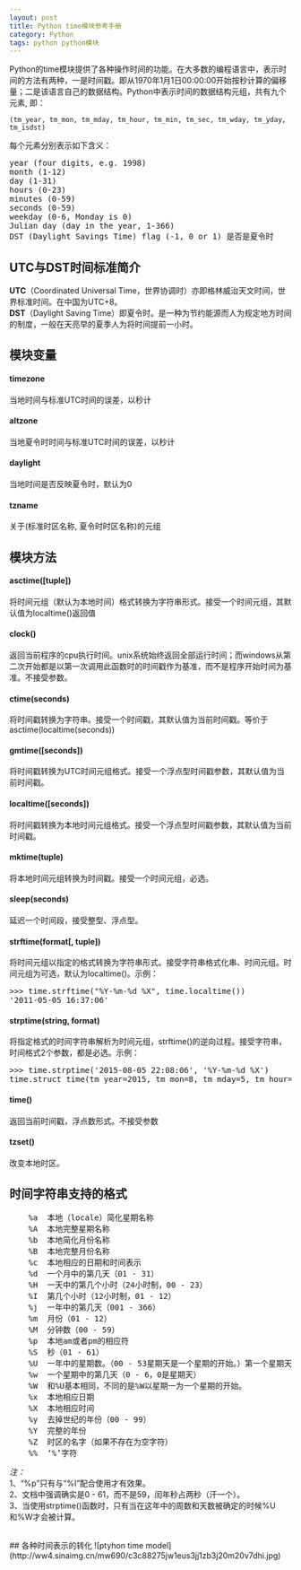 ```yaml
---
layout: post
title: Python time模块参考手册
category: Python
tags: python python模块
---
```


Python的time模块提供了各种操作时间的功能。在大多数的编程语言中，表示时间的方法有两种，一是时间戳。即从1970年1月1日00:00:00开始按秒计算的偏移量；二是该语言自己的数据结构。Python中表示时间的数据结构元组，共有九个元素, 即：

```
(tm_year, tm_mon, tm_mday, tm_hour, tm_min, tm_sec, tm_wday, tm_yday, tm_isdst)
```

每个元素分别表示如下含义：

<div class="hblock"><pre>
year (four digits, e.g. 1998)
month (1-12)
day (1-31)
hours (0-23)
minutes (0-59)
seconds (0-59)
weekday (0-6, Monday is 0)
Julian day (day in the year, 1-366)
DST (Daylight Savings Time) flag (-1, 0 or 1) 是否是夏令时
</pre></div>


## UTC与DST时间标准简介
**UTC**（Coordinated Universal Time，世界协调时）亦即格林威治天文时间，世界标准时间。在中国为UTC+8。<br/>
**DST**（Daylight Saving Time）即夏令时。是一种为节约能源而人为规定地方时间的制度，一般在天亮早的夏季人为将时间提前一小时。


## 模块变量

#### timezone
当地时间与标准UTC时间的误差，以秒计

#### altzone
当地夏令时时间与标准UTC时间的误差，以秒计

#### daylight
当地时间是否反映夏令时，默认为0

#### tzname
关于(标准时区名称, 夏令时时区名称)的元组

## 模块方法
#### asctime([tuple])
将时间元组（默认为本地时间）格式转换为字符串形式。接受一个时间元组，其默认值为localtime()返回值

#### clock()
返回当前程序的cpu执行时间。unix系统始终返回全部运行时间；而windows从第二次开始都是以第一次调用此函数时的时间戳作为基准，而不是程序开始时间为基准。不接受参数。

#### ctime(seconds)
将时间戳转换为字符串。接受一个时间戳，其默认值为当前时间戳。等价于asctime(localtime(seconds))

#### gmtime([seconds])
将时间戳转换为UTC时间元组格式。接受一个浮点型时间戳参数，其默认值为当前时间戳。

#### localtime([seconds])
将时间戳转换为本地时间元组格式。接受一个浮点型时间戳参数，其默认值为当前时间戳。

#### mktime(tuple)
将本地时间元组转换为时间戳。接受一个时间元组，必选。

#### sleep(seconds)
延迟一个时间段，接受整型、浮点型。

#### strftime(format[, tuple])
将时间元组以指定的格式转换为字符串形式。接受字符串格式化串、时间元组。时间元组为可选，默认为localtime()。示例：

<div class="hblock"><pre>
&gt;&gt;&gt; time.strftime("%Y-%m-%d %X", time.localtime())
'2011-05-05 16:37:06'
</pre></div>

#### strptime(string, format)
将指定格式的时间字符串解析为时间元组，strftime()的逆向过程。接受字符串，时间格式2个参数，都是必选。示例：
<div class="hblock"><pre>
&gt;&gt;&gt; time.strptime('2015-08-05 22:08:06', '%Y-%m-%d %X')
time.struct_time(tm_year=2015, tm_mon=8, tm_mday=5, tm_hour=22, tm_min=8, tm_sec=6, tm_wday=2, tm_yday=217, tm_isdst=-1)
</pre></div>

#### time()
返回当前时间戳，浮点数形式。不接受参数

#### tzset()
改变本地时区。

## 时间字符串支持的格式
<div class="hblock"><pre>
	%a	本地（locale）简化星期名称	 
	%A	本地完整星期名称	 
	%b	本地简化月份名称	 
	%B	本地完整月份名称	 
	%c	本地相应的日期和时间表示	 
	%d	一个月中的第几天（01 - 31）	 
	%H	一天中的第几个小时（24小时制，00 - 23）	 
	%I	第几个小时（12小时制，01 - 12）	 
	%j	一年中的第几天（001 - 366）	 
	%m	月份（01 - 12）	 
	%M	分钟数（00 - 59）	 
	%p	本地am或者pm的相应符
	%S	秒（01 - 61）
	%U	一年中的星期数。（00 - 53星期天是一个星期的开始。）第一个星期天之前的所有天数都放在第0周。
	%w	一个星期中的第几天（0 - 6，0是星期天）
	%W	和%U基本相同，不同的是%W以星期一为一个星期的开始。	 
	%x	本地相应日期	 
	%X	本地相应时间	 
	%y	去掉世纪的年份（00 - 99）	 
	%Y	完整的年份	 
	%Z	时区的名字（如果不存在为空字符）	 
	%%	‘%’字符
</pre></div>

*注：* <br/>
1、“%p”只有与“%I”配合使用才有效果。<br>
2、文档中强调确实是0 - 61，而不是59，闰年秒占两秒（汗一个）。<br>
3、当使用strptime()函数时，只有当在这年中的周数和天数被确定的时候%U和%W才会被计算。<br>

<br/>
## 各种时间表示的转化
![ptyhon time model](http://ww4.sinaimg.cn/mw690/c3c88275jw1eus3jj1zb3j20m20v7dhi.jpg)
